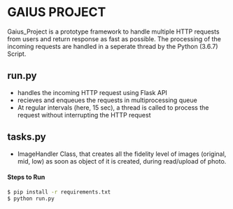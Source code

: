 # GAIUS PROJECT

Gaius_Project is a prototype framework to handle multiple HTTP requests from users and return response as fast as possible. The processing of the incoming requests are handled in a seperate thread by the Python (3.6.7) Script.

## run.py
- handles the incoming HTTP request using Flask API
- recieves and enqueues the requests in multiprocessing queue
- At regular intervals (here, 15 sec), a thread is called to process the request without interrupting the HTTP request

## tasks.py
- ImageHandler Class, that creates all the fidelity level of images (original, mid, low) as soon as object of it is created, during read/upload of photo. 
  
#### Steps to Run
```sh
$ pip install -r requirements.txt
$ python run.py
```


